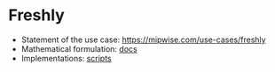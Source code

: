 # Freshly
- Statement of the use case: https://mipwise.com/use-cases/freshly
- Mathematical formulation: [docs](docs/README.md)
- Implementations: [scripts](scripts/README.md)
